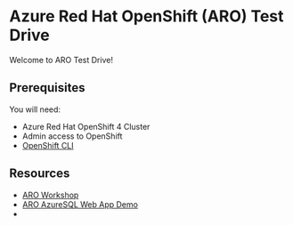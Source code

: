 # Azure Red Hat OpenShift (ARO) Test Drive

Welcome to ARO Test Drive!

## Prerequisites

You will need:

* Azure Red Hat OpenShift 4 Cluster
* Admin access to OpenShift
* [OpenShift CLI](https://docs.openshift.com/container-platform/4.6/cli_reference/openshift_cli/getting-started-cli.html)

## Resources

* [ARO Workshop](https://aroworkshop.io/)
* [ARO AzureSQL Web App Demo](https://github.com/dudash/openshiftexamples-aro-webapp-azuresql)
* 